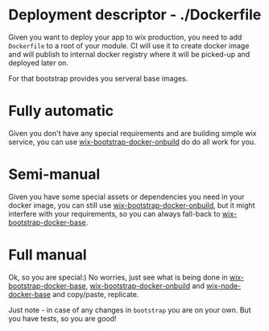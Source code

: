 # Deployment descriptor - ./Dockerfile

Given you want to deploy your app to wix production, you need to add `Dockerfile` to a root of your module. CI will use it to create docker image and will publish to internal docker registry where it will be picked-up and deployed later on.

For that bootstrap provides you serveral base images.

# Fully automatic

Given you don't have any special requirements and are building simple wix service, you can use [wix-bootstrap-docker-onbuild](./wix-bootstrap-docker-onbuild) do do all work for you.

# Semi-manual

Given you have some special assets or dependencies you need in your docker image, you can still use [wix-bootstrap-docker-onbuild](./wix-bootstrap-docker-onbuild), but it might interfere with your requirements, so you can always fall-back to [wix-bootstrap-docker-base](./wix-bootstrap-docker-base).

# Full manual

Ok, so you are special:) No worries, just see what is being done in [wix-bootstrap-docker-base](./wix-bootstrap-docker-base), [wix-bootstrap-docker-onbuild](./wix-bootstrap-docker-onbuild) and [wix-node-docker-base](https://github.com/wix/wix-node-docker-base) and copy/paste, replicate.

Just note - in case of any changes in `bootstrap` you are on your own. But you have tests, so you are good!